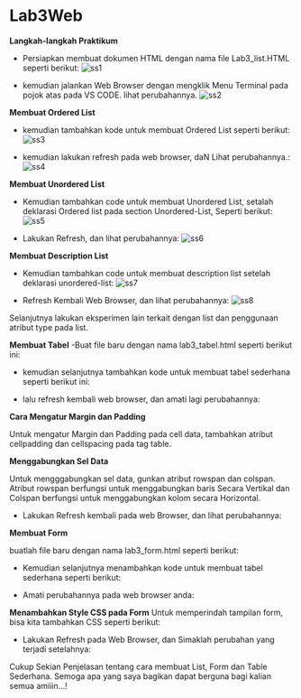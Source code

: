 # Lab3Web

**Langkah-langkah Praktikum**

- Persiapkan membuat dokumen HTML dengan nama file Lab3_list.HTML seperti berikut:
![ss1](https://user-images.githubusercontent.com/46867774/160422531-f9298896-4242-4374-b944-c1679ef7434f.png)

- kemudian jalankan Web Browser dengan mengklik Menu Terminal pada pojok atas pada  VS CODE. lihat perubahannya.
![ss2](https://user-images.githubusercontent.com/46867774/160422958-da7405e7-8a60-40ba-9897-4722cb3aed9a.png)

**Membuat Ordered List**
- kemudian tambahkan kode untuk membuat Ordered List seperti berikut:
![ss3](https://user-images.githubusercontent.com/46867774/160425651-6e18d3c9-a4e4-43f0-a9bd-2515d6d01b76.png)

- kemudian lakukan refresh pada web browser, daN Lihat perubahannya.:
![ss4](https://user-images.githubusercontent.com/46867774/160430600-cc895aa6-e891-4780-8fbe-08a32cd7cc92.png)


**Membuat Unordered List**

- Kemudian tambahkan code untuk membuat Unordered List, setalah deklarasi Ordered list pada section Unordered-List, Seperti berikut:
![ss5](https://user-images.githubusercontent.com/46867774/160430627-9505b5b3-bd0a-4872-9ace-4f10103b3da2.png)

- Lakukan Refresh, dan lihat perubahannya:
![ss6](https://user-images.githubusercontent.com/46867774/160430646-e9658e17-6a30-43df-ae0c-d0c6e6451c7c.png)

**Membuat Description List**
- Kemudian tambahkan code untuk membuat description list setelah deklarasi unordered-list:
![ss7](https://user-images.githubusercontent.com/46867774/160430663-1e3564c7-6d5c-4415-a3f9-7f2fd4c2a1ee.png)

- Refresh Kembali Web Browser, dan lihat perubahannya:
![ss8](https://user-images.githubusercontent.com/46867774/160430691-701a224d-d8d5-4eb6-96ff-4be088eb13b4.png)

Selanjutnya lakukan eksperimen lain terkait dengan list dan penggunaan atribut type pada list.

**Membuat Tabel**
-Buat file baru dengan nama lab3_tabel.html seperti berikut ini:


- kemudian selanjutnya tambahkan kode untuk membuat tabel sederhana seperti berikut ini:


- lalu refresh kembali web browser, dan amati lagi perubahannya:


**Cara Mengatur Margin dan Padding**
<P> Untuk mengatur Margin dan Padding pada cell data, tambahkan atribut cellpadding dan cellspacing pada tag table.
  


**Menggabungkan Sel Data**
<P>Untuk mengggabungkan sel data, gunkan atribut rowspan dan colspan. Atribut rowspan berfungsi untuk menggabungkan baris Secara Vertikal dan Colspan berfungsi untuk menggabungkan kolom secara Horizontal.
  


- Lakukan Refresh kembali pada web Browser, dan lihat perubahannya:


**Membuat Form**

buatlah file baru dengan nama lab3_form.html seperti berikut:



- Kemudian selanjutnya menambahkan kode untuk membuat tabel sederhana seperti berikut:


- Amati perubahannya pada web browser anda:





**Menambahkan Style CSS pada Form**
Untuk memperindah tampilan form, bisa kita tambahkan CSS seperti berikut:



- Lakukan Refresh pada Web Browser, dan Simaklah perubahan yang terjadi setelahnya:





Cukup Sekian Penjelasan tentang cara membuat List, Form dan Table Sederhana. Semoga apa yang saya bagikan dapat berguna bagi kalian semua amiiin...!

